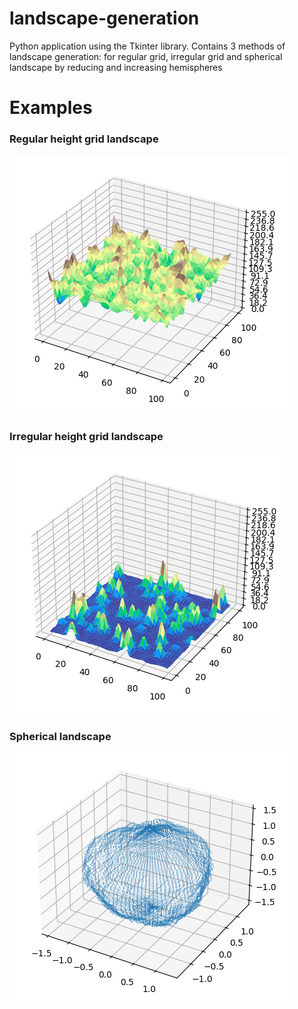 # landscape-generation

Python application using the Tkinter library. Contains 3 methods of landscape generation: for regular grid, irregular
grid and spherical landscape by reducing and increasing hemispheres

# Examples

### Regular height grid landscape
![Regular height grid landscape](img/regular_grid_example.PNG)

### Irregular height grid landscape
![Irregular height grid landscape](img/irregular_grid_example.PNG)

### Spherical landscape
![Spherical landscape](img/sphere_example.PNG)


